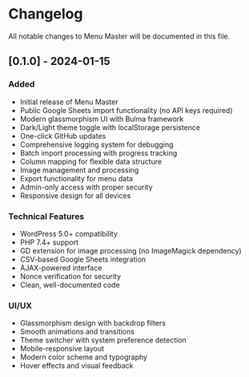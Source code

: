 # Changelog

All notable changes to Menu Master will be documented in this file.

## [0.1.0] - 2024-01-15

### Added
- Initial release of Menu Master
- Public Google Sheets import functionality (no API keys required)
- Modern glassmorphism UI with Bulma framework
- Dark/Light theme toggle with localStorage persistence
- One-click GitHub updates
- Comprehensive logging system for debugging
- Batch import processing with progress tracking
- Column mapping for flexible data structure
- Image management and processing
- Export functionality for menu data
- Admin-only access with proper security
- Responsive design for all devices

### Technical Features
- WordPress 5.0+ compatibility
- PHP 7.4+ support
- GD extension for image processing (no ImageMagick dependency)
- CSV-based Google Sheets integration
- AJAX-powered interface
- Nonce verification for security
- Clean, well-documented code

### UI/UX
- Glassmorphism design with backdrop filters
- Smooth animations and transitions
- Theme switcher with system preference detection
- Mobile-responsive layout
- Modern color scheme and typography
- Hover effects and visual feedback